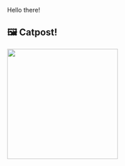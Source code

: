 Hello there!



## 🖼️ Catpost!

<sub>
    <img src="https://cdn2.thecatapi.com/images/ed4.jpg" height="256">
</sub>

